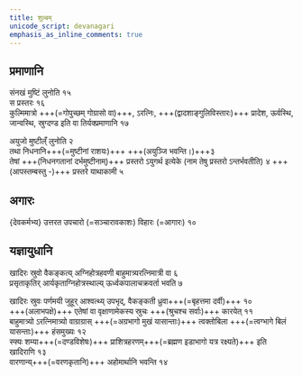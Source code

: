 ```yaml
---
title: शुल्बम्
unicode_script: devanagari
emphasis_as_inline_comments: true
---
```


## प्रमाणानि
संनखं मुष्टिं लुनोति १५  
स प्रस्तरः १६  
कुल्मिमात्रो +++(=गोपुच्छम् गोग्रासो वा)+++, ऽरत्निः, +++(द्वादशाङ्गुलिविस्तारः)+++ प्रादेश, ऊर्वस्थि, जान्वस्थि, स्रुग्दण्ड इति वा तिर्यक्प्रमाणानि १७

अयुजो मुष्टील्ँ लुनोति २  
तथा निधनानि+++(=मुष्टीनां राशयः)+++ +++(अयुञ्जि भवन्ति।)+++३  
तेषां +++(निधनगतानां दर्भमुष्टीनाम्)+++ प्रस्तरो ऽयुगर्थ इत्येके (नाम तेषु प्रस्तरो ऽन्तर्भवतीति) ४ +++(आपस्तम्बस्तु -)+++ प्रस्तरे याथाकामी ५  


## अगारः
{देवकर्मभ्य} उत्तरत उपचारो (=सञ्चारावकाशः) विहारः (=आगारः) १०

## यज्ञायुधानि

खादिरः स्रुवो वैकङ्कत्य् अग्निहोत्रहवणी बाहुमात्र्यरत्निमात्री वा ६  
प्रसृताकृतिर् आर्यकृताग्निहोत्रस्थाल्य् ऊर्ध्वकपालाचक्रवर्ता भवति ७

खादिरः स्रुवः पर्णमयी जुहूर् आश्वत्थ्य् उपभृद्, वैकङ्कती ध्रुवा+++(=बृहत्तमा दर्वी)+++ १०  
+++(अलाभपक्षे)+++ एतेषां वा वृक्षाणामेकस्य स्रुचः +++(श्रुचश्च सर्वाः)+++ कारयेत् ११  
बाहुमात्र्यो ऽरत्निमात्र्यो वाग्राग्रास् +++(=अग्रभागो मुखं यासान्ताः)+++ त्वक्तोबिला +++(=त्वग्भागे बिलं यासन्ताः)+++ हंसमुख्यः १२  
स्फ्यः शम्या+++(=दण्डविशेषः)+++ प्राशित्रहरणम्+++(=ब्रह्मण इडाभागो यत्र रक्ष्यते)+++ इति खादिराणि १३  
वारणान्य्+++(=वरणकृतानि)+++ अहोमार्थानि भवन्ति १४